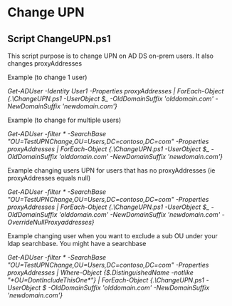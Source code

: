 # Change UPN

## Script ChangeUPN.ps1

This script purpose is to change UPN on AD DS on-prem users. It also changes proxyAddresses

Example (to change 1 user)

*Get-ADUser -Identity User1 -Properties proxyAddresses | ForEach-Object {.\ChangeUPN.ps1 -UserObject $_ -OldDomainSuffix 'olddomain.com' -NewDomainSuffix 'newdomain.com'}*

Example (to change for multiple users)

*Get-ADUser -filter * -SearchBase "OU=TestUPNChange,OU=Users,DC=contoso,DC=com" -Properties proxyAddresses | ForEach-Object {.\ChangeUPN.ps1 -UserObject $_ -OldDomainSuffix 'olddomain.com' -NewDomainSuffix 'newdomain.com'}*  

Example changing users UPN for users that has no proxyAddresses (ie proxyAddresses equals null)

*Get-ADUser -filter * -SearchBase "OU=TestUPNChange,OU=Users,DC=contoso,DC=com" -Properties proxyAddresses | ForEach-Object {.\ChangeUPN.ps1 -UserObject $_ -OldDomainSuffix 'olddomain.com' -NewDomainSuffix 'newdomain.com' -OverrideNullProxyaddresses}*  

Example changing user when you want to exclude a sub OU under your ldap searchbase. You might have a searchbase 

*Get-ADUser -filter * -SearchBase "OU=TestUPNChange,OU=Users,DC=contoso,DC=com" -Properties proxyAddresses | Where-Object {$_.DistinguishedName -notlike "\*OU=DontIncludeThisOne\*"} | ForEach-Object {.\ChangeUPN.ps1 -UserObject $_ -OldDomainSuffix 'olddomain.com' -NewDomainSuffix 'newdomain.com'}*  